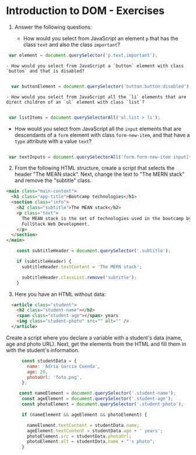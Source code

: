 # Introduction to DOM - Exercises

1. Answer the following questions:

   - How would you select from JavaScript an element `p` that has the class `text` and also the class `important`?
   
  ```javascript 
   var element = document.querySelector('p.text.important');
  ```

    - How would you select from JavaScript a `button` element with class `button` and that is disabled?
  ```javascript 

    var buttonElement = document.querySelector('button.button:disabled');
  ```

    - How would you select from JavaScript all the `li` elements that are direct children of an `ul` element with class `list`?
   ```javascript 

    var listItems = document.querySelectorAll('ul.list > li');
  ```

   - How would you select from JavaScript all the `input` elements that are descendants of a `form` element with class `form-new-item`, and that have a `type` attribute with a value `text`?
  ```javascript 

   var textInputs = document.querySelectorAll('form.form-new-item input[type="text"]');

  ```

  2. From the following HTML structure, create a script that selects the header "The MEAN stack". Next, change the text to "The MERN stack" and remove the "subtitle" class.

  ```html
  <main class="main-content">
    <h1 class="app-title">Bootcamp technologies</h1>
    <section class="info">
      <h2 class="subtitle">The MEAN stack</h2>
      <p class="text">
        The MEAN stack is the set of technologies used in the bootcamp by
        FullStack Web Development.
      </p>
    </section>
  </main>
  ```
  ```javascript
      const subtitleHeader = document.querySelector('.subtitle');

      if (subtitleHeader) {
        subtitleHeader.textContent = 'The MERN stack';

        subtitleHeader.classList.remove('subtitle');
      }

  ```

3. Here you have an HTML without data:

```html
  <article class="student">
    <h2 class="student-name"></h2>
    <span class="student-age"></span> years
    <img class="student-photo" src="" alt="" />
  </article>
```

Create a script where you declare a variable with a student's data
(name, age and photo URL). Next, get the elements from the HTML
and fill them in with the student's information.

```javascript
      const studentData = {
        name: 'Adria Garcia Cuenda',
        age: 20,
        photoUrl: 'foto.png',
      };

     const nameElement = document.querySelector('.student-name');
      const ageElement = document.querySelector('.student-age');
      const photoElement = document.querySelector('.student-photo');

      if (nameElement && ageElement && photoElement) {

        nameElement.textContent = studentData.name;
        ageElement.textContent = studentData.age + ' years';
        photoElement.src = studentData.photoUrl;
        photoElement.alt = studentData.name + "'s photo";
      }
  ```
